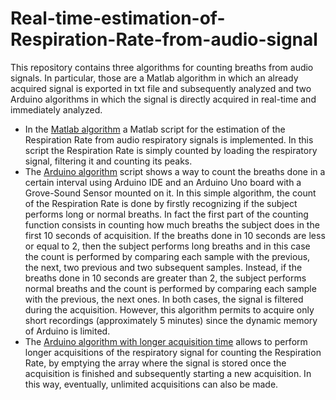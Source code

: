 # Real-time-estimation-of-Respiration-Rate-from-audio-signal

This repository contains three algorithms for counting breaths from audio signals. In particular, those are a Matlab algorithm in which an already acquired signal is exported in txt file and subsequently analyzed and two Arduino algorithms in which the signal is directly acquired in real-time and immediately analyzed. 
- In the [Matlab algorithm](https://github.com/Eri0898/Real-time-estimation-of-Respiration-Rate-from-audio-signal/blob/main/Matlab_algorithm.m) a Matlab script for the estimation of the Respiration Rate from audio respiratory signals is implemented. In this script the Respiration Rate is simply counted by loading the respiratory signal, filtering it and counting its peaks. 
- The [Arduino algorithm](https://github.com/Eri0898/Real-time-estimation-of-Respiration-Rate-from-audio-signal/blob/main/Arduino_algorithm.ino) script shows a way to count the breaths done in a certain interval using Arduino IDE and an Arduino Uno board with a Grove-Sound Sensor mounted on it. In this simple algorithm, the count of the Respiration Rate is done by firstly recognizing if the subject performs long or normal breaths. In fact the first part of the counting function consists in counting how much breaths the subject does in the first 10 seconds of acquisition. If the breaths done in 10 seconds are less or equal to 2, then the subject performs long breaths and in this case the count is performed by comparing each sample with the previous, the next, two previous and two subsequent samples. Instead, if the breaths done in 10 seconds are greater than 2, the subject performs normal breaths and the count is performed by comparing each sample with the previous, the next ones. In both cases, the signal is filtered during the acquisition. However, this algorithm permits to acquire only short recordings (approximately 5 minutes) since the dynamic memory of Arduino is limited.
- The [Arduino algorithm with longer acquisition time](https://github.com/Eri0898/Real-time-estimation-of-Respiration-Rate-from-audio-signal/blob/main/Arduino_algorithm_with_longer_acquisition_time.ino) allows to perform longer acquisitions of the respiratory signal for counting the Respiration Rate, by emptying the array where the signal is stored once the acquisition is finished and subsequently starting a new acquisition. In this way, eventually, unlimited acquisitions can also be made.
